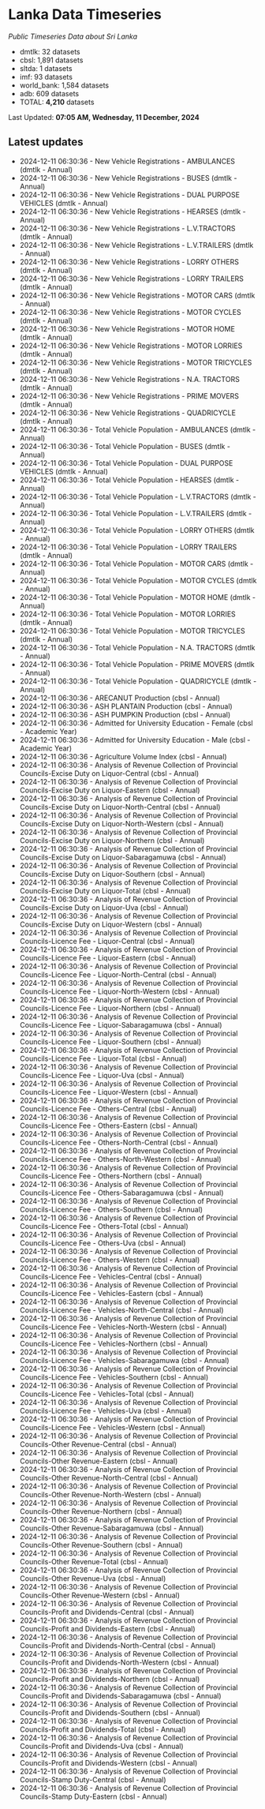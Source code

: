 # Lanka Data Timeseries
*Public Timeseries Data about Sri Lanka*

* dmtlk: 32 datasets
* cbsl: 1,891 datasets
* sltda: 1 datasets
* imf: 93 datasets
* world_bank: 1,584 datasets
* adb: 609 datasets
* TOTAL: **4,210** datasets

Last Updated: **07:05 AM, Wednesday, 11 December, 2024**

## Latest updates

* 2024-12-11 06:30:36 - New Vehicle Registrations - AMBULANCES (dmtlk - Annual)
* 2024-12-11 06:30:36 - New Vehicle Registrations - BUSES (dmtlk - Annual)
* 2024-12-11 06:30:36 - New Vehicle Registrations - DUAL PURPOSE VEHICLES (dmtlk - Annual)
* 2024-12-11 06:30:36 - New Vehicle Registrations - HEARSES (dmtlk - Annual)
* 2024-12-11 06:30:36 - New Vehicle Registrations - L.V.TRACTORS (dmtlk - Annual)
* 2024-12-11 06:30:36 - New Vehicle Registrations - L.V.TRAILERS (dmtlk - Annual)
* 2024-12-11 06:30:36 - New Vehicle Registrations - LORRY OTHERS (dmtlk - Annual)
* 2024-12-11 06:30:36 - New Vehicle Registrations - LORRY TRAILERS (dmtlk - Annual)
* 2024-12-11 06:30:36 - New Vehicle Registrations - MOTOR CARS (dmtlk - Annual)
* 2024-12-11 06:30:36 - New Vehicle Registrations - MOTOR CYCLES (dmtlk - Annual)
* 2024-12-11 06:30:36 - New Vehicle Registrations - MOTOR HOME (dmtlk - Annual)
* 2024-12-11 06:30:36 - New Vehicle Registrations - MOTOR LORRIES (dmtlk - Annual)
* 2024-12-11 06:30:36 - New Vehicle Registrations - MOTOR TRICYCLES (dmtlk - Annual)
* 2024-12-11 06:30:36 - New Vehicle Registrations - N.A. TRACTORS (dmtlk - Annual)
* 2024-12-11 06:30:36 - New Vehicle Registrations - PRIME MOVERS (dmtlk - Annual)
* 2024-12-11 06:30:36 - New Vehicle Registrations - QUADRICYCLE (dmtlk - Annual)
* 2024-12-11 06:30:36 - Total Vehicle Population - AMBULANCES (dmtlk - Annual)
* 2024-12-11 06:30:36 - Total Vehicle Population - BUSES (dmtlk - Annual)
* 2024-12-11 06:30:36 - Total Vehicle Population - DUAL PURPOSE VEHICLES (dmtlk - Annual)
* 2024-12-11 06:30:36 - Total Vehicle Population - HEARSES (dmtlk - Annual)
* 2024-12-11 06:30:36 - Total Vehicle Population - L.V.TRACTORS (dmtlk - Annual)
* 2024-12-11 06:30:36 - Total Vehicle Population - L.V.TRAILERS (dmtlk - Annual)
* 2024-12-11 06:30:36 - Total Vehicle Population - LORRY OTHERS (dmtlk - Annual)
* 2024-12-11 06:30:36 - Total Vehicle Population - LORRY TRAILERS (dmtlk - Annual)
* 2024-12-11 06:30:36 - Total Vehicle Population - MOTOR CARS (dmtlk - Annual)
* 2024-12-11 06:30:36 - Total Vehicle Population - MOTOR CYCLES (dmtlk - Annual)
* 2024-12-11 06:30:36 - Total Vehicle Population - MOTOR HOME (dmtlk - Annual)
* 2024-12-11 06:30:36 - Total Vehicle Population - MOTOR LORRIES (dmtlk - Annual)
* 2024-12-11 06:30:36 - Total Vehicle Population - MOTOR TRICYCLES (dmtlk - Annual)
* 2024-12-11 06:30:36 - Total Vehicle Population - N.A. TRACTORS (dmtlk - Annual)
* 2024-12-11 06:30:36 - Total Vehicle Population - PRIME MOVERS (dmtlk - Annual)
* 2024-12-11 06:30:36 - Total Vehicle Population - QUADRICYCLE (dmtlk - Annual)
* 2024-12-11 06:30:36 - ARECANUT Production (cbsl - Annual)
* 2024-12-11 06:30:36 - ASH PLANTAIN Production (cbsl - Annual)
* 2024-12-11 06:30:36 - ASH PUMPKIN Production (cbsl - Annual)
* 2024-12-11 06:30:36 - Admitted for University Education - Female (cbsl - Academic Year)
* 2024-12-11 06:30:36 - Admitted for University Education - Male (cbsl - Academic Year)
* 2024-12-11 06:30:36 - Agriculture Volume Index (cbsl - Annual)
* 2024-12-11 06:30:36 - Analysis of Revenue Collection of Provincial Councils-Excise Duty on Liquor-Central (cbsl - Annual)
* 2024-12-11 06:30:36 - Analysis of Revenue Collection of Provincial Councils-Excise Duty on Liquor-Eastern (cbsl - Annual)
* 2024-12-11 06:30:36 - Analysis of Revenue Collection of Provincial Councils-Excise Duty on Liquor-North-Central (cbsl - Annual)
* 2024-12-11 06:30:36 - Analysis of Revenue Collection of Provincial Councils-Excise Duty on Liquor-North-Western (cbsl - Annual)
* 2024-12-11 06:30:36 - Analysis of Revenue Collection of Provincial Councils-Excise Duty on Liquor-Northern (cbsl - Annual)
* 2024-12-11 06:30:36 - Analysis of Revenue Collection of Provincial Councils-Excise Duty on Liquor-Sabaragamuwa (cbsl - Annual)
* 2024-12-11 06:30:36 - Analysis of Revenue Collection of Provincial Councils-Excise Duty on Liquor-Southern (cbsl - Annual)
* 2024-12-11 06:30:36 - Analysis of Revenue Collection of Provincial Councils-Excise Duty on Liquor-Total (cbsl - Annual)
* 2024-12-11 06:30:36 - Analysis of Revenue Collection of Provincial Councils-Excise Duty on Liquor-Uva (cbsl - Annual)
* 2024-12-11 06:30:36 - Analysis of Revenue Collection of Provincial Councils-Excise Duty on Liquor-Western (cbsl - Annual)
* 2024-12-11 06:30:36 - Analysis of Revenue Collection of Provincial Councils-Licence Fee - Liquor-Central (cbsl - Annual)
* 2024-12-11 06:30:36 - Analysis of Revenue Collection of Provincial Councils-Licence Fee - Liquor-Eastern (cbsl - Annual)
* 2024-12-11 06:30:36 - Analysis of Revenue Collection of Provincial Councils-Licence Fee - Liquor-North-Central (cbsl - Annual)
* 2024-12-11 06:30:36 - Analysis of Revenue Collection of Provincial Councils-Licence Fee - Liquor-North-Western (cbsl - Annual)
* 2024-12-11 06:30:36 - Analysis of Revenue Collection of Provincial Councils-Licence Fee - Liquor-Northern (cbsl - Annual)
* 2024-12-11 06:30:36 - Analysis of Revenue Collection of Provincial Councils-Licence Fee - Liquor-Sabaragamuwa (cbsl - Annual)
* 2024-12-11 06:30:36 - Analysis of Revenue Collection of Provincial Councils-Licence Fee - Liquor-Southern (cbsl - Annual)
* 2024-12-11 06:30:36 - Analysis of Revenue Collection of Provincial Councils-Licence Fee - Liquor-Total (cbsl - Annual)
* 2024-12-11 06:30:36 - Analysis of Revenue Collection of Provincial Councils-Licence Fee - Liquor-Uva (cbsl - Annual)
* 2024-12-11 06:30:36 - Analysis of Revenue Collection of Provincial Councils-Licence Fee - Liquor-Western (cbsl - Annual)
* 2024-12-11 06:30:36 - Analysis of Revenue Collection of Provincial Councils-Licence Fee - Others-Central (cbsl - Annual)
* 2024-12-11 06:30:36 - Analysis of Revenue Collection of Provincial Councils-Licence Fee - Others-Eastern (cbsl - Annual)
* 2024-12-11 06:30:36 - Analysis of Revenue Collection of Provincial Councils-Licence Fee - Others-North-Central (cbsl - Annual)
* 2024-12-11 06:30:36 - Analysis of Revenue Collection of Provincial Councils-Licence Fee - Others-North-Western (cbsl - Annual)
* 2024-12-11 06:30:36 - Analysis of Revenue Collection of Provincial Councils-Licence Fee - Others-Northern (cbsl - Annual)
* 2024-12-11 06:30:36 - Analysis of Revenue Collection of Provincial Councils-Licence Fee - Others-Sabaragamuwa (cbsl - Annual)
* 2024-12-11 06:30:36 - Analysis of Revenue Collection of Provincial Councils-Licence Fee - Others-Southern (cbsl - Annual)
* 2024-12-11 06:30:36 - Analysis of Revenue Collection of Provincial Councils-Licence Fee - Others-Total (cbsl - Annual)
* 2024-12-11 06:30:36 - Analysis of Revenue Collection of Provincial Councils-Licence Fee - Others-Uva (cbsl - Annual)
* 2024-12-11 06:30:36 - Analysis of Revenue Collection of Provincial Councils-Licence Fee - Others-Western (cbsl - Annual)
* 2024-12-11 06:30:36 - Analysis of Revenue Collection of Provincial Councils-Licence Fee - Vehicles-Central (cbsl - Annual)
* 2024-12-11 06:30:36 - Analysis of Revenue Collection of Provincial Councils-Licence Fee - Vehicles-Eastern (cbsl - Annual)
* 2024-12-11 06:30:36 - Analysis of Revenue Collection of Provincial Councils-Licence Fee - Vehicles-North-Central (cbsl - Annual)
* 2024-12-11 06:30:36 - Analysis of Revenue Collection of Provincial Councils-Licence Fee - Vehicles-North-Western (cbsl - Annual)
* 2024-12-11 06:30:36 - Analysis of Revenue Collection of Provincial Councils-Licence Fee - Vehicles-Northern (cbsl - Annual)
* 2024-12-11 06:30:36 - Analysis of Revenue Collection of Provincial Councils-Licence Fee - Vehicles-Sabaragamuwa (cbsl - Annual)
* 2024-12-11 06:30:36 - Analysis of Revenue Collection of Provincial Councils-Licence Fee - Vehicles-Southern (cbsl - Annual)
* 2024-12-11 06:30:36 - Analysis of Revenue Collection of Provincial Councils-Licence Fee - Vehicles-Total (cbsl - Annual)
* 2024-12-11 06:30:36 - Analysis of Revenue Collection of Provincial Councils-Licence Fee - Vehicles-Uva (cbsl - Annual)
* 2024-12-11 06:30:36 - Analysis of Revenue Collection of Provincial Councils-Licence Fee - Vehicles-Western (cbsl - Annual)
* 2024-12-11 06:30:36 - Analysis of Revenue Collection of Provincial Councils-Other Revenue-Central (cbsl - Annual)
* 2024-12-11 06:30:36 - Analysis of Revenue Collection of Provincial Councils-Other Revenue-Eastern (cbsl - Annual)
* 2024-12-11 06:30:36 - Analysis of Revenue Collection of Provincial Councils-Other Revenue-North-Central (cbsl - Annual)
* 2024-12-11 06:30:36 - Analysis of Revenue Collection of Provincial Councils-Other Revenue-North-Western (cbsl - Annual)
* 2024-12-11 06:30:36 - Analysis of Revenue Collection of Provincial Councils-Other Revenue-Northern (cbsl - Annual)
* 2024-12-11 06:30:36 - Analysis of Revenue Collection of Provincial Councils-Other Revenue-Sabaragamuwa (cbsl - Annual)
* 2024-12-11 06:30:36 - Analysis of Revenue Collection of Provincial Councils-Other Revenue-Southern (cbsl - Annual)
* 2024-12-11 06:30:36 - Analysis of Revenue Collection of Provincial Councils-Other Revenue-Total (cbsl - Annual)
* 2024-12-11 06:30:36 - Analysis of Revenue Collection of Provincial Councils-Other Revenue-Uva (cbsl - Annual)
* 2024-12-11 06:30:36 - Analysis of Revenue Collection of Provincial Councils-Other Revenue-Western (cbsl - Annual)
* 2024-12-11 06:30:36 - Analysis of Revenue Collection of Provincial Councils-Profit and Dividends-Central (cbsl - Annual)
* 2024-12-11 06:30:36 - Analysis of Revenue Collection of Provincial Councils-Profit and Dividends-Eastern (cbsl - Annual)
* 2024-12-11 06:30:36 - Analysis of Revenue Collection of Provincial Councils-Profit and Dividends-North-Central (cbsl - Annual)
* 2024-12-11 06:30:36 - Analysis of Revenue Collection of Provincial Councils-Profit and Dividends-North-Western (cbsl - Annual)
* 2024-12-11 06:30:36 - Analysis of Revenue Collection of Provincial Councils-Profit and Dividends-Northern (cbsl - Annual)
* 2024-12-11 06:30:36 - Analysis of Revenue Collection of Provincial Councils-Profit and Dividends-Sabaragamuwa (cbsl - Annual)
* 2024-12-11 06:30:36 - Analysis of Revenue Collection of Provincial Councils-Profit and Dividends-Southern (cbsl - Annual)
* 2024-12-11 06:30:36 - Analysis of Revenue Collection of Provincial Councils-Profit and Dividends-Total (cbsl - Annual)
* 2024-12-11 06:30:36 - Analysis of Revenue Collection of Provincial Councils-Profit and Dividends-Uva (cbsl - Annual)
* 2024-12-11 06:30:36 - Analysis of Revenue Collection of Provincial Councils-Profit and Dividends-Western (cbsl - Annual)
* 2024-12-11 06:30:36 - Analysis of Revenue Collection of Provincial Councils-Stamp Duty-Central (cbsl - Annual)
* 2024-12-11 06:30:36 - Analysis of Revenue Collection of Provincial Councils-Stamp Duty-Eastern (cbsl - Annual)